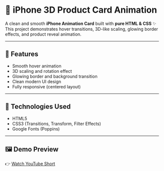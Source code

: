# 📱 iPhone 3D Product Card Animation

A clean and smooth **iPhone Animation Card** built with **pure HTML & CSS** ✨  
This project demonstrates hover transitions, 3D-like scaling, glowing border effects, and product reveal animation.

---

## 🚀 Features
- Smooth hover animation
- 3D scaling and rotation effect
- Glowing border and background transition
- Clean modern UI design
- Fully responsive (centered layout)

---

## 🧠 Technologies Used
- HTML5
- CSS3 (Transitions, Transform, Filter Effects)
- Google Fonts (Poppins)

---

## 🖼️ Demo Preview
👉 [Watch YouTube Short](https://youtube.com/shorts/W8l-u9wKKeQ)  
